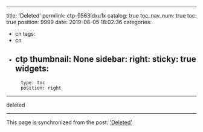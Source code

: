 
---
title: 'Deleted'
permlink: ctp-9563ldxu1x
catalog: true
toc_nav_num: true
toc: true
position: 9999
date: 2019-08-05 18:02:36
categories:
- cn
tags:
- cn
- ctp
thumbnail: None
sidebar:
    right:
        sticky: true
widgets:
    -
        type: toc
        position: right
---


deleted

- - -

This page is synchronized from the post: ['Deleted'](https://steemit.com/@ericet/ctp-9563ldxu1x)
